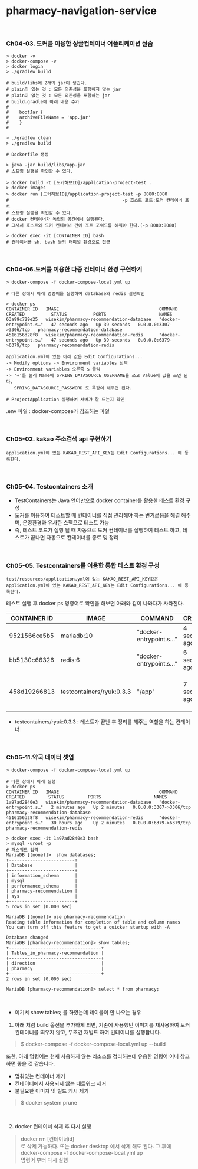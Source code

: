 # pharmacy-navigation-service

<br/>

### Ch04-03. 도커를 이용한 싱글컨테이너 어플리케이션 실습

    > docker -v  
    > docker-compose -v  
    > docker login
    > ./gradlew build
    
    # build/libs에 2개의 jar이 생긴다.
    # plain이 있는 것 : 모든 의존성을 포함하지 않는 jar
    # plain이 없는 것 : 모든 의존성을 포함하는 jar
    # build.gradle에 아래 내용 추가
    #
    #    bootJar {
    #    archiveFileName = 'app.jar'
    #    }
    #
    
    > ./gradlew clean
    > ./gradlew build
    
    # Dockerfile 생성
    
    > java -jar build/libs/app.jar
    # 스프링 실행을 확인할 수 있다.
    
    > docker build -t [도커허브ID]/application-project-test .
    > docker images
    > docker run [도커허브ID]/application-project-test -p 8080:8080
    #                                           -p 호스트 포트:도커 컨테이너 포트
    # 스프링 실행을 확인할 수 있다.                 
    # docker 컨테이너가 독립되 공간에서 실행된다.
    # 그새서 호스트와 도커 컨테이너 간에 포트 포워드를 해줘야 한다.(-p 8080:8080)
    
    > docker exec -it [CONTAINER ID] bash
    # 컨테이너를 sh, bash 등의 터미널 환경으로 접근

<br/>

### Ch04-06.도커를 이용한 다중 컨테이너 환경 구현하기
    > docker-compose -f docker-compose-local.yml up  
    
    # 다른 창에서 아래 명령어를 실행하여 database와 redis 실행확인

    > docker ps
    CONTAINER ID   IMAGE                                      COMMAND                   CREATED          STATUS          PORTS                    NAMES
    63a99c729e25   wisekim/pharmacy-recommendation-database   "docker-entrypoint.s…"   47 seconds ago   Up 39 seconds   0.0.0.0:3307->3306/tcp   pharmacy-recommendation-database
    4516156d28f8   wisekim/pharmacy-recommendation-redis      "docker-entrypoint.s…"   47 seconds ago   Up 39 seconds   0.0.0.0:6379->6379/tcp   pharmacy-recommendation-redis

    application.yml에 있는 아래 값은 Edit Configurations... 
    -> Modify options -> Environment variables 선택
    -> Environment variables 오른쪽 $ 클릭
    -> '+'를 눌러 Name에 SPRING_DATASOURCE_USERNAME을 쓰고 Value에 값을 쓰면 된다.
       SPRING_DATASOURCE_PASSWORD 도 똑같이 해주면 된다.

    # ProjectApplication 실행하여 서버가 잘 뜨는지 확인

.env 파일 : docker-compose가 참조하는 파일

<br/>

### Ch05-02. kakao 주소검색 api 구현하기

    application.yml에 있는 KAKAO_REST_API_KEY는 Edit Configurations... 에 등록한다.

<br/>

### Ch05-04. Testcontainers 소개
- TestContainers는 Java 언어만으로 docker container를 활용한 테스트 환경 구성  
- 도커를 이용하여 테스트할 때 컨테이너를 직접 관리해야 하는 번거로움을 해결 해주며, 운영환경과 유사한 스펙으로 테스트 가능
- 즉, 테스트 코드가 실행 될 때 자동으로 도커 컨테이너를 실행하여 테스트 하고, 테스트가 끝나면 자동으로 컨테이너를 종료 및 정리

<br/>

### Ch05-05. Testcontainers를 이용한 통합 테스트 환경 구성

    test/resources/application.yml에 있는 KAKAO_REST_API_KEY값은 application.yml에 있는 KAKAO_REST_API_KEY는 Edit Configurations... 에 등록한다.


테스트 실행 후 docker ps 명령어로 확인을 해보면 아래와 같이 나와다가 사라진다.

|CONTAINER ID|   IMAGE|                       COMMAND|                   CREATED|         STATUS|         PORTS|                    NAMES|  
|---|---|---|---|---|---|---|  
|9521566ce5b5|   mariadb:10|                  "docker-entrypoint.s…"|  4 seconds ago|   Up 4 seconds|   0.0.0.0:2544->3306/tcp|   sweet_archimedes|                                         
|bb5130c66326|   redis:6|                     "docker-entrypoint.s…"|   6 seconds ago|   Up 5 seconds|   0.0.0.0:2542->6379/tcp|   modest_mirzakhani|                                        
|458d19266813|   testcontainers/ryuk:0.3.3|   "/app"|                    7 seconds ago|   Up 6 seconds|   0.0.0.0:2540->8080/tcp|   testcontainers-ryuk-32e2ccd1-db82-417b-8e1e-4b42d930c8bb|  

- testcontainers/ryuk:0.3.3 : 테스트가 끝난 후 정리를 해주는 역할을 하는 컨테이너

<br/>

### Ch05-11.약국 데이터 셋업

    > docker-compose -f docker-compose-local.yml up

    # 다른 창에서 아래 실행
    > docker ps
    CONTAINER ID   IMAGE                                      COMMAND                   CREATED         STATUS         PORTS                    NAMES
    1a97ad2840e3   wisekim/pharmacy-recommendation-database   "docker-entrypoint.s…"   2 minutes ago   Up 2 minutes   0.0.0.0:3307->3306/tcp   pharmacy-recommendation-database
    4516156d28f8   wisekim/pharmacy-recommendation-redis      "docker-entrypoint.s…"   30 hours ago    Up 2 minutes   0.0.0.0:6379->6379/tcp   pharmacy-recommendation-redis   

    > docker exec -it 1a97ad2840e3 bash
    > mysql -uroot -p
    # 패스워드 입력
    MariaDB [(none)]>  show databases;
    +-------------------------+
    | Database                |
    +-------------------------+
    | information_schema      |
    | mysql                   |
    | performance_schema      |
    | pharmacy-recommendation |
    | sys                     |
    +-------------------------+
    5 rows in set (0.000 sec)
    
    MariaDB [(none)]> use pharmacy-recommendation
    Reading table information for completion of table and column names
    You can turn off this feature to get a quicker startup with -A
    
    Database changed
    MariaDB [pharmacy-recommendation]> show tables;
    +-----------------------------------+
    | Tables_in_pharmacy-recommendation |
    +-----------------------------------+
    | direction                         |
    | pharmacy                          |
    +-----------------------------------+
    2 rows in set (0.000 sec)

    MariaDB [pharmacy-recommendation]> select * from pharmacy;

<br/>

* 여기서 show tables; 를 하였는데 테이블이 안 나오는 경우
1. 아래 처럼 build 옵션을 추가하게 되면, 기존에 사용했던 이미지를 재사용하여 도커 컨테이너를 띄우지 않고,
무조건 재빌드 하여 컨테이너를 실행합니다.
> $ docker-compose -f docker-compose-local.yml up --build  

또한, 아래 명령어는 현재 사용하지 않는 리소스를 정리하는데 유용한 명령어 이니 참고하면 좋을 것 같습니다.
- 멈춰있는 컨테이너 제거
- 컨테이너에서 사용되지 않는 네트워크 제거
- 불필요한 이미지 및 빌드 캐시 제거
> $ docker system prune

<br/>

2. docker 컨테이너 삭제 후 다시 실행
> docker rm [컨테이너id]  
> 로 삭제 가능하다. 또는 docker desktop 에서 삭제 해도 된다. 그 후에  
> docker-compose -f docker-compose-local.yml up  
> 명령어 부터 다시 실행

